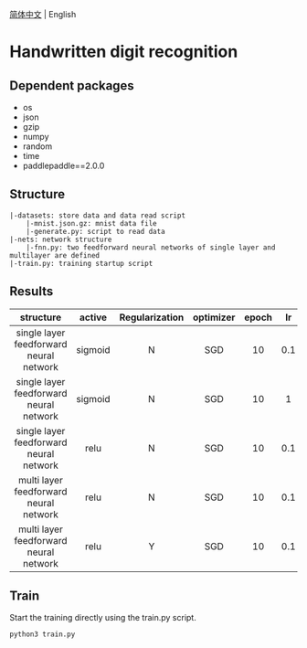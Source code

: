 [简体中文](README.md) | English

# Handwritten digit recognition

## Dependent packages
* os
* json
* gzip
* numpy
* random
* time
* paddlepaddle==2.0.0

## Structure
```
|-datasets: store data and data read script
    |-mnist.json.gz: mnist data file
    |-generate.py: script to read data
|-nets: network structure
    |-fnn.py: two feedforward neural networks of single layer and multilayer are defined
|-train.py: training startup script
```

## Results
|structure  |active   |Regularization     |optimizer|epoch  |lr    |bs    |acc   |
|:--:       |:--:     |:--:     |:--:     |:--:   |:--:  |:--:  |:--:  |
|single layer feedforward neural network     |sigmoid  | N       |SGD      |10     |0.1   |32    |85.03%|
|single layer feedforward neural network     |sigmoid  | N       |SGD      |10     |1     |32    |95.87%|
|single layer feedforward neural network     |relu     | N       |SGD      |10     |0.1   |32    |96.18%|
|multi layer feedforward neural network     |relu     | N       |SGD      |10     |0.1   |32    |97.10%|
|multi layer feedforward neural network      |relu     | Y       |SGD      |10     |0.1   |32    |97.18%|


## Train
Start the training directly using the train.py script.
```
python3 train.py
```
